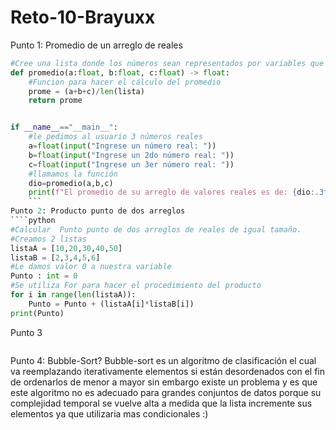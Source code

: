 # Reto-10-Brayuxx
Punto 1: Promedio de un arreglo de reales
```python
#Cree una lista donde los números sean representados por variables que el usuario digitara
def promedio(a:float, b:float, c:float) -> float:
    #Funcion para hacer el cálculo del promedio
    prome = (a+b+c)/len(lista)
    return prome


if __name__=="__main__":
    #le pedimos al usuario 3 números reales
    a=float(input("Ingrese un número real: "))
    b=float(input("Ingrese un 2do número real: "))
    c=float(input("Ingrese un 3er número real: "))
    #llamamos la función
    dio=promedio(a,b,c)
    print(f"El promedio de su arreglo de valores reales es de: {dio:.3f}")
    ```
Punto 2: Producto punto de dos arreglos
````python
#Calcular  Punto punto de dos arreglos de reales de igual tamaño.
#Creamos 2 listas
listaA = [10,20,30,40,50]
listaB = [2,3,4,5,6]
#Le damos valor 0 a nuestra variable
Punto : int = 0
#Se utiliza For para hacer el procedimiento del producto
for i in range(len(listaA)):
    Punto = Punto + (listaA[i]*listaB[i])
print(Punto)
````
Punto 3
````python
````
Punto 4: Bubble-Sort?
Bubble-sort es un algoritmo de clasificación  el cual va  reemplazando iterativamente elementos  si están desordenados con el fin de ordenarlos de menor a mayor sin embargo existe un problema y es que este algoritmo no es adecuado para grandes conjuntos de datos porque su complejidad temporal se vuelve alta a medida que la lista incremente sus elementos ya que utilizaria mas condicionales
:)



